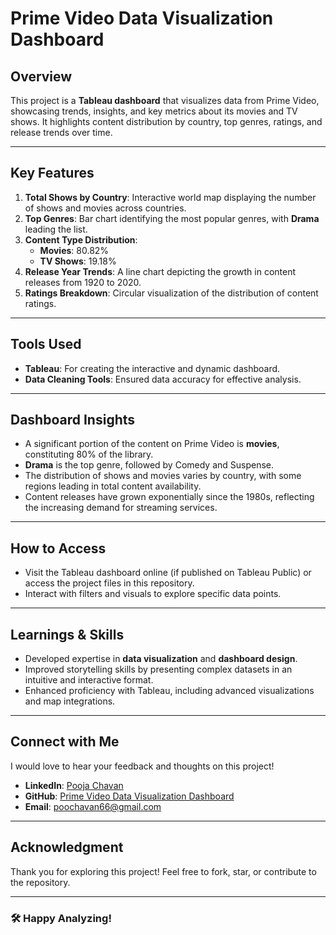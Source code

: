 # Prime Video Data Visualization Dashboard

## Overview
This project is a **Tableau dashboard** that visualizes data from Prime Video, showcasing trends, insights, and key metrics about its movies and TV shows. It highlights content distribution by country, top genres, ratings, and release trends over time.

---

## Key Features
1. **Total Shows by Country**: Interactive world map displaying the number of shows and movies across countries.
2. **Top Genres**: Bar chart identifying the most popular genres, with **Drama** leading the list.
3. **Content Type Distribution**:
   - **Movies**: 80.82%
   - **TV Shows**: 19.18%
4. **Release Year Trends**: A line chart depicting the growth in content releases from 1920 to 2020.
5. **Ratings Breakdown**: Circular visualization of the distribution of content ratings.

---

## Tools Used
- **Tableau**: For creating the interactive and dynamic dashboard.
- **Data Cleaning Tools**: Ensured data accuracy for effective analysis.

---

## Dashboard Insights
- A significant portion of the content on Prime Video is **movies**, constituting 80% of the library.
- **Drama** is the top genre, followed by Comedy and Suspense.
- The distribution of shows and movies varies by country, with some regions leading in total content availability.
- Content releases have grown exponentially since the 1980s, reflecting the increasing demand for streaming services.

---

## How to Access
- Visit the Tableau dashboard online (if published on Tableau Public) or access the project files in this repository.
- Interact with filters and visuals to explore specific data points.

---

## Learnings & Skills
- Developed expertise in **data visualization** and **dashboard design**.
- Improved storytelling skills by presenting complex datasets in an intuitive and interactive format.
- Enhanced proficiency with Tableau, including advanced visualizations and map integrations.

---

## Connect with Me
I would love to hear your feedback and thoughts on this project!  
- **LinkedIn**: [Pooja Chavan](https://www.linkedin.com/in/pooja-chavan-28aaaa216/)  
- **GitHub**: [Prime Video Data Visualization Dashboard](https://github.com/PoojaSandeepChavan/Prime-Video-Data-Visualization-Project)  
- **Email**: [poochavan66@gmail.com](mailto:poochavan66@gmail.com)

---

## Acknowledgment
Thank you for exploring this project! Feel free to fork, star, or contribute to the repository.

---

### 🛠️ Happy Analyzing!
